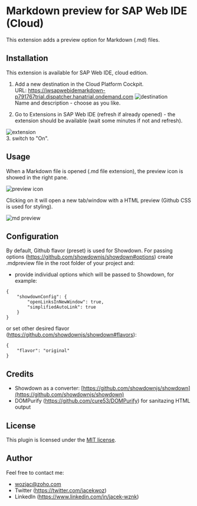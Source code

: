 # Markdown preview for SAP Web IDE (Cloud)
This extension adds a preview option for Markdown (.md) files.

## Installation
This extension is available for SAP Web IDE, cloud edition.

1. Add a new destination in the Cloud Platform Cockpit.  
URL: https://jwsapwebidemarkdown-p791767trial.dispatcher.hanatrial.ondemand.com
![destination](http://public_repo.vipserv.org/images/markdown/destination_settings.png)  
Name and description - choose as you like.

2. Go to Extensions in SAP Web IDE (refresh if already opened) - the extension should be available 
(wait some minutes if not and refresh). 

![extension](http://public_repo.vipserv.org/images/markdown/web-ide-extensions.png)  
3. switch to "On". 

## Usage
When a Markdown file is opened (.md file extension), the preview icon is showed in the right pane.

![preview icon](http://public_repo.vipserv.org/images/markdown/preview_icon.png)

Clicking on it will open a new tab/window with a HTML preview (Github CSS is used for styling).

![md preview](http://public_repo.vipserv.org/images/markdown/preview.png)

## Configuration
By default, Github flavor (preset) is used for Showdown. For passing options (https://github.com/showdownjs/showdown#options) create 
.mdpreview file in the root folder of your project and:  
- provide individual options which will be passed to Showdown, for example:  
```
{
	"showdownConfig": {
		"openLinksInNewWindow": true,
		"simplifiedAutoLink": true
	}
}
```
or set other desired flavor (https://github.com/showdownjs/showdown#flavors):  
```
{
	"flavor": "original"
}
```

## Credits
- Showdown as a converter: [https://github.com/showdownjs/showdown](https://github.com/showdownjs/showdown)
- DOMPurify (https://github.com/cure53/DOMPurify) for sanitazing HTML output

## License
This plugin is licensed under the [MIT license](http://opensource.org/licenses/MIT).

## Author
Feel free to contact me:  
- wozjac@zoho.com 
- Twitter (https://twitter.com/jacekwoz)  
- LinkedIn (https://www.linkedin.com/in/jacek-wznk)
